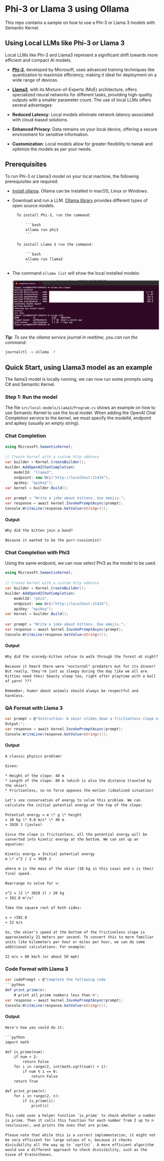 # Phi-3 or Llama 3 using Ollama

This repo contains a sample on how to use a Phi-3 or Llama 3 models with Semantic Kernel.

## Using Local LLMs like Phi-3 or Llama 3 

Local LLMs like Phi-3 and Llama3 represent a significant shift towards more efficient and compact AI models. 

- [**Phi-3**](https://azure.microsoft.com/blog/introducing-phi-3-redefining-whats-possible-with-slms/), developed by Microsoft, uses advanced training techniques like quantization to maximize efficiency, making it ideal for deployment on a wide range of devices.
- [**Llama3**](https://llama.meta.com/llama3/), with its Mixture-of-Experts (MoE) architecture, offers specialized neural networks for different tasks, providing high-quality outputs with a smaller parameter count. 
The use of local LLMs offers several advantages:

- **Reduced Latency**: Local models eliminate network latency associated with cloud-based solutions.
- **Enhanced Privacy**: Data remains on your local device, offering a secure environment for sensitive information.
- **Customization**: Local models allow for greater flexibility to tweak and optimize the models as per your needs.

## Prerequisites

To run Phi-3 or Llama3 model on your local machine, the following prerequisites are required:

- [Install ollama](https://ollama.com/download). Ollama can be installed in macOS, Linux or Windows. 
- Download and run a LLM. 
    [Ollama library](https://ollama.com/library) provides different types of open source models. 
    
        To install Phi-3, run the command:

            ```bash
            ollama run phi3
            ```

        To install Llama 3 run the command:

            ```bash
            ollama run llama3
            ```

- The command `ollama list` will show the local installed models:

    ![Image Description](img/10ollamarunllama3.png)

***Tip**: To see the ollama service journal in realtime, you can run the command:*

```bash
journalctl -u ollama -f
```


## Quick Start, using Llama3 model as an example

The llama3 model is locally running, we can now run some prompts using C# and Semantic Kernel.

### Step 1: Run the model

The file `src/local-models/Llama3/Program.cs` shows an example on how to use Semantic Kernel to use the local model. When adding the OpenAI Chat Completion service to the kernel, we must specify the modelId, endpoint and apikey (usually an empty string).

### Chat Completion
```csharp
using Microsoft.SemanticKernel;

// Create kernel with a custom http address
var builder = Kernel.CreateBuilder();
builder.AddOpenAIChatCompletion(
    modelId: "llama3",
    endpoint: new Uri("http://localhost:11434"),
    apiKey: "apikey");
var kernel = builder.Build();

var prompt = "Write a joke about kittens. Use emojis.";
var response = await kernel.InvokePromptAsync(prompt);
Console.WriteLine(response.GetValue<string>());

```
#### Output 
```
Why did the kitten join a band?

Because it wanted to be the purr-cussionist!
```

### Chat Completion with Phi3

Using the same endpoint, we can now select Phi3 as the model to be used.

```csharp
using Microsoft.SemanticKernel;

// Create kernel with a custom http address
var builder = Kernel.CreateBuilder();
builder.AddOpenAIChatCompletion(
    modelId: "phi3",
    endpoint: new Uri("http://localhost:11434"),
    apiKey: "apikey");
var kernel = builder.Build();

var prompt = "Write a joke about kittens. Use emojis.";
var response = await kernel.InvokePromptAsync(prompt);
Console.WriteLine(response.GetValue<string>());

```
#### Output 
```
Why did the scaredy-kitten refuse to walk through the forest at night?

Because it heard there were "nocturnal" predators out for its dinner! But really, they're just as sleepy during the day like we all are. Kitties need their beauty sleep too, right after playtime with a ball of yarn! ???

Remember, humor about animals should always be respectful and harmless.
```

### QA Format with Llama 3
```csharp
var prompt = @"Instruction: A skier slides down a frictionless slope of height 40m and length 80m, what's the skier's speed at the bottom?
Output:";
var response = await kernel.InvokePromptAsync(prompt);
Console.WriteLine(response.GetValue<string>());
```

#### Output
```
A classic physics problem!

Given:

* Height of the slope: 40 m
* Length of the slope: 80 m (which is also the distance traveled by the skier)
* Frictionless, so no force opposes the motion (idealized situation)

Let's use conservation of energy to solve this problem. We can calculate the initial potential energy at the top of the slope:

Potential energy = m \* g \* height
= 10 kg \* 9.8 m/s² \* 40 m
≈ 3920 J (joules)

Since the slope is frictionless, all the potential energy will be converted into kinetic energy at the bottom. We can set up an equation:

Kinetic energy = Initial potential energy
m \* v^2 / 2 = 3920 J

where m is the mass of the skier (10 kg in this case) and v is their final speed.

Rearrange to solve for v:

v^2 = (2 \* 3920 J) / 20 kg
≈ 392.8 m²/s²

Take the square root of both sides:

v ≈ √392.8
≈ 22 m/s

So, the skier's speed at the bottom of the frictionless slope is approximately 22 meters per second. To convert this to more familiar units like kilometers per hour or miles per hour, we can do some additional calculations. For example:

22 m/s ≈ 80 km/h (or about 50 mph)
```

### Code Format with Llama 3
```csharp
var codePrompt = @"Complete the following code
```python
def print_prime(n):
    # print all prime numbers less than n";
var response = await kernel.InvokePromptAsync(prompt);
Console.WriteLine(response.GetValue<string>());
```

#### Output
```
Here's how you could do it:

```python
import math

def is_prime(num):
    if num < 2:
        return False
    for i in range(2, int(math.sqrt(num)) + 1):
        if num % i == 0:
            return False
    return True

def print_prime(n):
    for i in range(2, n):
        if is_prime(i):
            print(i)

This code uses a helper function `is_prime` to check whether a number is prime. Then it calls this function for each number from 2 up to n (exclusive), and prints the ones that are prime.

Please note that while this is a correct implementation, it might not be very efficient for large values of n, because it checks divisibility all the way up to `sqrt(n)`. A more efficient algorithm would use a different approach to check divisibility, such as the Sieve of Eratosthenes.
```
